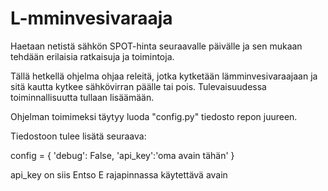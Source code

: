 # L-mminvesivaraaja

Haetaan netistä sähkön SPOT-hinta seuraavalle päivälle ja sen mukaan tehdään erilaisia ratkaisuja ja toimintoja.

Tällä hetkellä ohjelma ohjaa releitä, jotka kytketään lämminvesivaraajaan ja sitä kautta kytkee sähkövirran päälle tai pois. 
Tulevaisuudessa toiminnallisuutta tullaan lisäämään.

Ohjelman toimimeksi täytyy luoda "config.py" tiedosto repon juureen. 

Tiedostoon tulee lisätä seuraava:

config = {
    'debug': False,
    'api_key':'oma avain tähän'
}

api_key on siis Entso E rajapinnassa käytettävä avain